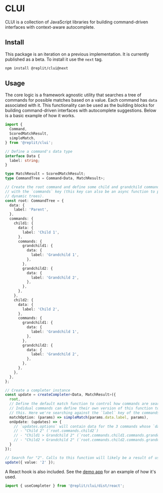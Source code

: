 # CLUI

CLUI is a collection of JavaScript libraries for building command-driven interfaces with context-aware autocomplete.

## Install

This package is an iteration on a previous implementation. It is currently published as a beta. To install it use the `next` tag.

```sh
npm install @replit/clui@next
```

## Usage

The core logic is a framework agnostic utility that searches a tree of commands for possible matches based on a value. Each command has `data` associated with it. This functionality can be used as the building blocks for building command-driven interfaces with autocomplete suggestions. Below is a basic example of how it works.

```typescript
import { 
  Command,
  ScoredMatchResult, 
  simpleMatch,
} from '@replit/clui';

// Define a command's data type
interface Data {
  label: string;
}

type MatchResult = ScoredMatchResult;
type CommandTree = Command<Data, MatchResult>;

// Create the root command and define some child and grandchild commands
// with the `commands` key (this key can also be an async function to produce 
// dynamic trees).
const root: CommandTree = {
  data: {
    label: 'Parent',
  },
  commands: {
    child1: {
      data: {
        label: 'Child 1',
      },
      commands: {
        grandchild1: {
          data: {
            label: 'Grandchild 1',
          },
        },
        grandchild2: {
          data: {
            label: 'Grandchild 2',
          },
        },
      },
    },
    child2: {
      data: {
        label: 'Child 2',
      },
      commands: {
        grandchild1: {
          data: {
            label: 'Grandchild 1',
          },
        },
        grandchild2: {
          data: {
            label: 'Grandchild 2',
          },
        },
      },
    },
  },
};

// Create a completer instance
const update = createCompleter<Data, MatchResult>({
  root,
  // Define the default match function to control how commands are searched for.
  // Indidual commands can define their own version of this function to // override 
  // this. Here we're searching against the `label` key of the commands `data`.
  matchOption: (params) => simpleMatch(params.data.label, params),
  onUpdate: (updates) => {
    // `updates.options` will contain data for the 3 commands whose `data.label` matches "2" 
    // - "Child 2" (`root.commands.child2`)
    // - "Child1 > Grandchild 2" (`root.commands.child1.commands.grandchild2`)
    // - "Child2 > Grandchild 2" (`root.commands.child2.commands.grandchild2`)
  }
});

// Search for "2". Calls to this function will likely be a result of user input (like typing).
update({ value: '2' });

```

A React hook is also included. See the [demo app](https://github.com/replit/clui/tree/next/src/demo/CommandBar.tsx) for an example of how it's used.

```js
import { useCompleter } from '@replit/clui/dist/react';
```
